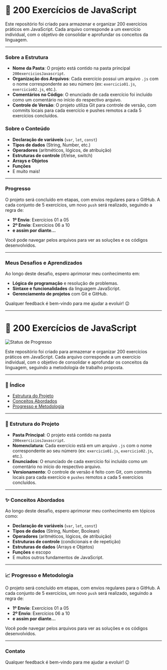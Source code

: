 
# 🚀 200 Exercícios de JavaScript

Este repositório foi criado para armazenar e organizar 200 exercícios práticos em JavaScript. Cada arquivo corresponde a um exercício individual, com o objetivo de consolidar e aprofundar os conceitos da linguagem.

---

### Sobre a Estrutura 

- **Nome da Pasta**: O projeto está contido na pasta principal `200exerciciosJavascript`.
- **Organização dos Arquivos**: Cada exercício possui um arquivo `.js` com o nome correspondente ao seu número (ex: `exercicio01.js`, `exercicio02.js`, etc.).
- **Comentários no Código**: O enunciado de cada exercício foi incluído como um comentário no início do respectivo arquivo.
- **Controle de Versão**: O projeto utiliza Git para controle de versão, com commits locais para cada exercício e pushes remotos a cada 5 exercícios concluídos.

### Sobre o Conteúdo

- **Declaração de variáveis** (`var`, `let`, `const`)
- **Tipos de dados** (String, Number, etc.)
- **Operadores** (aritméticos, lógicos, de atribuição)
- **Estruturas de controle** (if/else, switch)
- **Arrays e Objetos**
- **Funções**
- E muito mais!

---

### Progresso

O projeto será concluído em etapas, com envios regulares para o GitHub. A cada conjunto de 5 exercícios, um novo `push` será realizado, seguindo a regra de:

- **1º Envio**: Exercícios 01 a 05
- **2º Envio**: Exercícios 06 a 10
- **e assim por diante...**

Você pode navegar pelos arquivos para ver as soluções e os códigos desenvolvidos.

---

### Meus Desafios e Aprendizados

Ao longo deste desafio, espero aprimorar meu conhecimento em:

- **Lógica de programação** e resolução de problemas.
- **Sintaxe e funcionalidades** da linguagem JavaScript.
- **Gerenciamento de projetos** com Git e GitHub.

Qualquer feedback é bem-vindo para me ajudar a evoluir! 😉

---

# 🚀 200 Exercícios de JavaScript

![Status de Progresso](https://img.shields.io/badge/Progresso-Em%20Andamento-yellowgreen)

Este repositório foi criado para armazenar e organizar 200 exercícios práticos em JavaScript. Cada arquivo corresponde a um exercício individual, com o objetivo de consolidar e aprofundar os conceitos da linguagem, seguindo a metodologia de trabalho proposta.

---

### 📖 Índice

- [Estrutura do Projeto](#-estrutura-do-projeto)
- [Conceitos Abordados](#-conceitos-abordados)
- [Progresso e Metodologia](#-progresso-e-metodologia)

---

### 📁 Estrutura do Projeto

- **Pasta Principal**: O projeto está contido na pasta `200exerciciosJavascript`.
- **Nomenclatura**: Cada exercício está em um arquivo `.js` com o nome correspondente ao seu número (ex: `exercicio01.js`, `exercicio02.js`, etc.).
- **Enunciados**: O enunciado de cada exercício foi incluído como um comentário no início do respectivo arquivo.
- **Versionamento**: O controle de versão é feito com Git, com commits locais para cada exercício e `pushes` remotos a cada 5 exercícios concluídos.

---

### ✨ Conceitos Abordados

Ao longo deste desafio, espero aprimorar meu conhecimento em tópicos como:

-   **Declaração de variáveis** (`var`, `let`, `const`)
-   **Tipos de dados** (String, Number, Boolean)
-   **Operadores** (aritméticos, lógicos, de atribuição)
-   **Estruturas de controle** (condicionais e de repetição)
-   **Estruturas de dados** (Arrays e Objetos)
-   **Funções** e escopo
-   E muitos outros fundamentos de JavaScript.

---

### 📈 Progresso e Metodologia

O projeto será concluído em etapas, com envios regulares para o GitHub. A cada conjunto de 5 exercícios, um novo `push` será realizado, seguindo a regra de:

- **1º Envio**: Exercícios 01 a 05
- **2º Envio**: Exercícios 06 a 10
- **e assim por diante...**

Você pode navegar pelos arquivos para ver as soluções e os códigos desenvolvidos.

---

### Contato

Qualquer feedback é bem-vindo para me ajudar a evoluir! 😉
